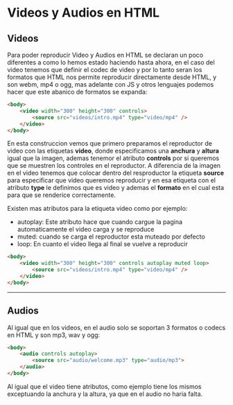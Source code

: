 # Videos y Audios en HTML

## Videos

Para poder reproducir Video y Audios en HTML se declaran un poco diferentes a como lo hemos estado haciendo hasta ahora, en el caso del video tenemos que definir el codec de video y por lo tanto seran los formatos que HTML nos permite reproducir directamente desde HTML, y son webm, mp4 o ogg, mas adelante con JS y otros lenguajes podemos hacer que este abanico de formatos se expanda:

```html
<body>
    <video width="300" height="300" controls>
        <source src="videos/intro.mp4" type="video/mp4" />
    </video>
</body>
```
En esta construccion vemos que primero preparamos el reproductor de video con las etiquetas **video**, donde especificamos una **anchura** y **altura** igual que la imagen, ademas tenemor el atributo **controls** por si queremos que se muestren los controles en el reproductor. A diferencia de la imagen en el video tenemos que colocar dentro del resproductor la etiqueta **source** para especificar que video queremos reproducir y en esa etiqueta con el atributo **type** le definimos que es video y ademas el **formato** en el cual esta para que se renderice correctamente.

Existen mas atributos para la etiqueta video como por ejemplo:
- autoplay: Este atributo hace que cuando cargue la pagina automaticamente el video carga y se reproduce
- muted: cuando se carga el reproductor esta muteado por defecto
- loop: En cuanto el video llega al final se vuelve a reproducir

```html
<body>
    <video width="300" height="300" controls autoplay muted loop>
        <source src="videos/intro.mp4" type="video/mp4" />
    </video>
</body>
```

---

## Audios

Al igual que en los videos, en el audio solo se soportan 3 formatos o codecs en HTML y son mp3, wav y ogg: 

```html
<body>
    <audio controls autoplay>
        <source src="audio/welcome.mp3" type="audio/mp3">
    </audio>
</body>
```

Al igual que el video tiene atributos, como ejemplo tiene los mismos exceptuando la anchura y la altura, ya que en el audio no haria falta. 